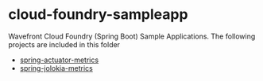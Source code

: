 # cloud-foundry-sampleapp
Wavefront Cloud Foundry (Spring Boot) Sample Applications. The following projects are included in this folder
- [spring-actuator-metrics](./spring-actuator/metrics)
- [spring-jolokia-metrics](./spring-jolokia/metrics)